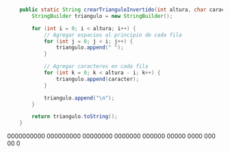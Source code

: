 ```java

    public static String crearTrianguloInvertido(int altura, char caracter) {
        StringBuilder triangulo = new StringBuilder();

        for (int i = 0; i < altura; i++) {
            // Agregar espacios al principio de cada fila
            for (int j = 0; j < i; j++) {
                triangulo.append(" ");
            }

            // Agregar caracteres en cada fila
            for (int k = 0; k < altura - i; k++) {
                triangulo.append(caracter);
            }

            triangulo.append("\n");
        }

        return triangulo.toString();
    }

```

0000000000
 000000000
  00000000
   0000000
    000000
     00000
      0000
       000
        00
         0